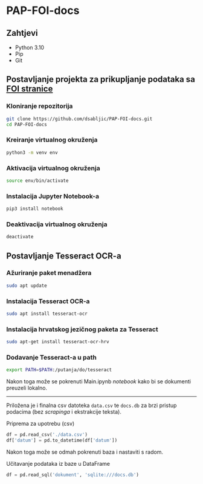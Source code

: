 # PAP-FOI-docs

## Zahtjevi
- Python 3.10
- Pip
- Git

## Postavljanje projekta za prikupljanje podataka sa [FOI stranice](https://www.foi.unizg.hr/hr/dokumenti)

### Kloniranje repozitorija
```bash
git clone https://github.com/dsabljic/PAP-FOI-docs.git
cd PAP-FOI-docs
```

### Kreiranje virtualnog okruženja
```bash
python3 -m venv env
```

### Aktivacija virtualnog okruženja
```bash
source env/bin/activate
```

### Instalacija Jupyter Notebook-a
```bash
pip3 install notebook
```

### Deaktivacija virtualnog okruženja
```bash
deactivate
```

## Postavljanje Tesseract OCR-a

### Ažuriranje paket menadžera
```bash
sudo apt update
```

### Instalacija Tesseract OCR-a
```bash
sudo apt install tesseract-ocr
```

### Instalacija hrvatskog jezičnog paketa za Tesseract
```bash
sudo apt-get install tesseract-ocr-hrv
```

### Dodavanje Tesseract-a u path
```bash
export PATH=$PATH:/putanja/do/tesseract
```

Nakon toga može se pokrenuti Main.ipynb *notebook* kako bi se dokumenti preuzeli lokalno.

---

Priložena je i finalna csv datoteka `data.csv` te `docs.db` za brzi pristup podacima (bez *scrapinga* i ekstrakcije teksta).

Priprema za upotrebu (csv)
```python
df = pd.read_csv('./data.csv')
df['datum'] = pd.to_datetime(df['datum'])
```

Nakon toga može se odmah pokrenuti baza i nastaviti s radom.

Učitavanje podataka iz baze u DataFrame

```python
df = pd.read_sql('dokument', 'sqlite:///docs.db')
```
